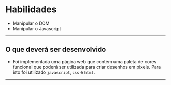 # Habilidades

- Manipular o DOM
- Manipular o Javascript

---

## O que deverá ser desenvolvido

- Foi implementada uma página web que contém uma paleta de cores funcional que poderá ser utilizada para criar desenhos em pixels. Para isto foi utilizado `javascript`, `css` e `html`.

---
